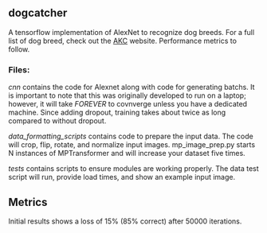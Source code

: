 ## dogcatcher

A tensorflow implementation of AlexNet to recognize dog breeds. For a full
list of dog breed, check out the [AKC](www.akc.org) website. Performance metrics to follow.

### Files:

*cnn* contains the code for Alexnet along with code for generating batchs. It is important to note that this was originally developed to run on a laptop; however, it will take *FOREVER* to covnverge unless you have a dedicated machine. Since adding dropout, training takes about twice as long compared to without dropout.

*data_formatting_scripts* contains code to prepare the input data. The code will crop, flip, rotate, and normalize input images. mp_image_prep.py starts N instances of MPTransformer and will increase your dataset five times. 

*tests* contains scripts to ensure modules are working properly. The data test script will run, provide load times, and show an example input image. 

## Metrics

Initial results shows a loss of 15% (85% correct) after 50000 iterations. 
